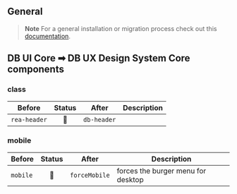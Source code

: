 <!--
SPDX-FileCopyrightText: 2025 DB Systel GmbH

SPDX-License-Identifier: Apache-2.0
-->

## General

> **Note**
> For a general installation or migration process check out this [documentation](https://www.npmjs.com/package/@db-ux/core-components).

## DB UI Core ➡ DB UX Design System Core components

### class

| Before       | Status | After       | Description |
| ------------ | :----: | ----------- | ----------- |
| `rea-header` |   🔁   | `db-header` |             |

### mobile

| Before   | Status | After         | Description                        |
| -------- | :----: | ------------- | ---------------------------------- |
| `mobile` |   🔁   | `forceMobile` | forces the burger menu for desktop |
